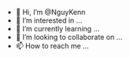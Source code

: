 - 👋 Hi, I’m @NguyKenn
- 👀 I’m interested in ...
- 🌱 I’m currently learning ...
- 💞️ I’m looking to collaborate on ...
- 📫 How to reach me ...

<!---
NguyKenn/NguyKenn is a ✨ special ✨ repository because its `README.md` (this file) appears on your GitHub profile.
You can click the Preview link to take a look at your changes.
--->

